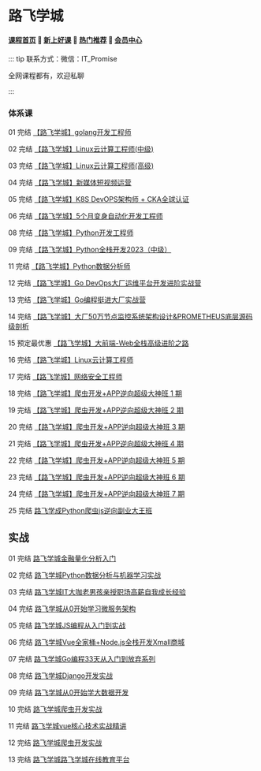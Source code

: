 # 路飞学城

#### [**课程首页**](../../README.md) 💖 [**新上好课**](./xshk.md) 💖 [**热门推荐**](./rmtj.md) 💖 [**会员中心**](./vip.md)

::: tip
联系方式：微信：IT_Promise

全网课程都有，欢迎私聊

 

:::

### 体系课

01 完结 [【路飞学城】golang开发工程师](https://www.luffycity.com/light-course/go)

02 完结 [【路飞学城】Linux云计算工程师(中级)](https://www.luffycity.com/employment-course/2/detail)

03 完结 [【路飞学城】Linux云计算工程师(高级)](https://www.luffycity.com/employment-course/3/detail)

04 完结 [【路飞学城】新媒体短视频运营](https://www.luffycity.com/light-course/new-media)

05 完结 [【路飞学城】K8S DevOPS架构师 + CKA全球认证](https://www.luffycity.com/light-course)

06 完结 [【路飞学城】5个月变身自动化开发工程师](https://www.luffycity.com/light-course/automation-python)

08 完结 [【路飞学城】Python开发工程师](https://www.luffycity.com/light-course/python)

09 完结 [【路飞学城】Python全栈开发2023（中级）](https://www.luffycity.com/employment-course/1/detail)

11 完结 [【路飞学城】Python数据分析师](https://www.luffycity.com/employment-course/23/detail)

12 完结 [【路飞学城】Go DevOps大厂运维平台开发进阶实战营](https://www.luffycity.com/light-course)

13 完结 [【路飞学城】Go编程挺进⼤⼚实战营](https://www.luffycity.com/light-course)

14 完结 [【路飞学城】大厂50万节点监控系统架构设计&PROMETHEUS底层源码级剖析](https://www.luffycity.com/light-course)

15 预定最优惠 [【路飞学城】大前端-Web全栈高级进阶之路](https://www.luffycity.com/light-course)

16 完结 [【路飞学城】Linux云计算工程师](https://www.luffycity.com/light-course)

17 完结 [【路飞学城】网络安全工程师](https://www.luffycity.com/light-course)

18 完结 [【路飞学城】爬虫开发+APP逆向超级大神班 1 期](https://www.luffycity.com/light-course)

19 完结 [【路飞学城】爬虫开发+APP逆向超级大神班 2 期](https://www.luffycity.com/light-course)

20 完结 [【路飞学城】爬虫开发+APP逆向超级大神班 3 期](https://www.luffycity.com/light-course)

21 完结 [【路飞学城】爬虫开发+APP逆向超级大神班 4 期](https://www.luffycity.com/light-course)

22 完结 [【路飞学城】爬虫开发+APP逆向超级大神班 5 期](https://www.luffycity.com/light-course)

23 完结 [【路飞学城】爬虫开发+APP逆向超级大神班 6 期](https://www.luffycity.com/light-course)

24 完结 [【路飞学城】爬虫开发+APP逆向超级大神班 7 期](https://www.luffycity.com/light-course)

25 完结 [路飞学成Python爬虫js逆向副业大王班](https://www.luffycity.com/light-course)

## 实战

01 完结 [路飞学城金融量化分析入门](https://www.luffycity.com/actual-course/7/detail)

02 完结 [路飞学城Python数据分析与机器学习实战](https://www.luffycity.com/actual-course/23/detail)

03 完结 [路飞学城IT大咖老男孩亲授职场高薪自我成长经验](https://www.luffycity.com/actual-course/68/detail)

04 完结 [路飞学城从0开始学习微服务架构](https://www.luffycity.com/actual-course/123/detail)

05 完结 [路飞学城JS编程从入门到实战](https://www.luffycity.com/actual-course/148/detail)

06 完结 [路飞学城Vue全家桶+Node.js全栈开发Xmall商城](https://www.luffycity.com/actual-course/165/detail)

07 完结 [路飞学城Go编程33天从入门到放弃系列](https://www.luffycity.com/actual-course/69/detail)

08 完结 [路飞学城Django开发实战](https://www.luffycity.com/actual-course/146/detail)

09 完结 [路飞学城从0开始学大数据开发](https://www.luffycity.com/actual-course/157/detail)

10 完结 [路飞学城爬虫开发实战](https://www.luffycity.com/actual-course/145/detail)

11 完结 [路飞学城vue核心技术实战精讲](https://www.luffycity.com/actual-course/161/detail)

12 完结 [路飞学城爬虫开发实战](https://www.luffycity.com/actual-course/145/detail)

13 完结 [路飞学城路飞学城在线教育平台](https://www.luffycity.com/actual-course/170/detail)

